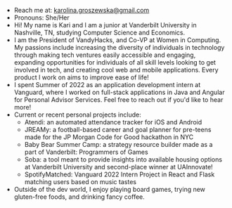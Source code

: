 - Reach me at: karolina.groszewska@gmail.com
- Pronouns: She/Her
- Hi! My name is Kari and I am a junior at Vanderbilt University in Nashville, TN, studying Computer Science and Economics. 
- I am the President of VandyHacks, and Co-VP at Women in Computing. My passions include increasing the diversity of individuals in technology through making tech ventures easily accessible and engaging, expanding opportunities for individuals of all skill levels looking to get involved in tech, and creating cool web and mobile applications. Every product I work on aims to improve ease of life!
- I spent Summer of 2022 as an application development intern at Vanguard, where I worked on full-stack applications in Java and Angular for Personal Advisor Services. Feel free to reach out if you'd like to hear more!
- Current or recent personal projects include:
    - Atendi: an automated attendance tracker for iOS and Android 
    - JREAMy: a football-based career and goal planner for pre-teens made for the JP Morgan Code for Good hackathon in NYC 
    - Baby Bear Summer Camp: a strategy resource builder made as a part of Vanderbilt: Programmers of Games 
    - Soba: a tool meant to provide insights into available housing options at Vanderbilt University and second-place winner at UAInnovate!
    - SpotifyMatched: Vanguard 2022 Intern Project in React and Flask matching users based on music tastes
- Outside of the dev world, I enjoy playing board games, trying new gluten-free foods, and drinking fancy coffee.
<!--
**KarolinaGroszewska/KarolinaGroszewska** is a ✨ _special_ ✨ repository because its `README.md` (this file) appears on your GitHub profile.

Here are some ideas to get you started:

- 🔭 I’m currently working on ...
- 🌱 I’m currently learning ...
- 👯 I’m looking to collaborate on ...
- 🤔 I’m looking for help with ...
- 💬 Ask me about ...
- 📫 How to reach me: ...
- 😄 Pronouns: ...
- ⚡ Fun fact: ...
-->

